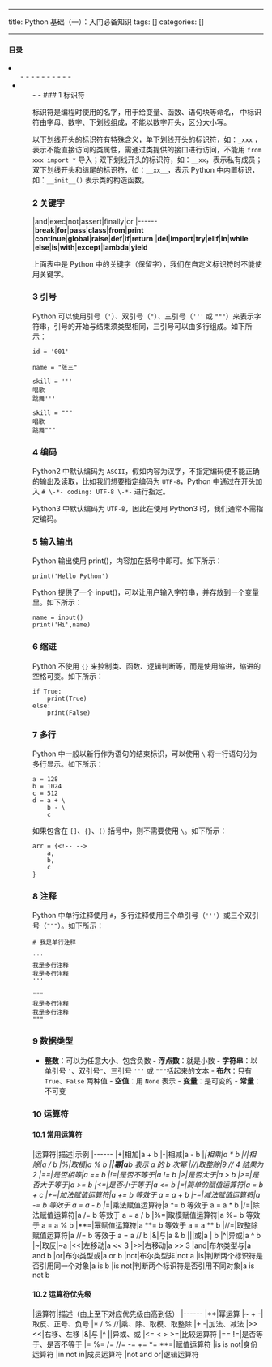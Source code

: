 
--- 
title:  Python 基础（一）：入门必备知识 
tags: []
categories: [] 

---
#### 目录
<li> 
  <ul>- - - - - - - - - - <li> 
    <ul>- - 
### 1 标识符

标识符是编程时使用的名字，用于给变量、函数、语句块等命名， 中标识符由字母、数字、下划线组成，不能以数字开头，区分大小写。

以下划线开头的标识符有特殊含义，单下划线开头的标识符，如：`_xxx` ，表示不能直接访问的类属性，需通过类提供的接口进行访问，不能用 `from xxx import *` 导入；双下划线开头的标识符，如：`__xx`，表示私有成员；双下划线开头和结尾的标识符，如：`__xx__`，表示 Python 中内置标识，如：`__init__()` 表示类的构造函数。

### 2 关键字

|and|exec|not|assert|finally|or
|------
|**break**|**for**|**pass**|**class**|**from**|**print**
|**continue**|**global**|**raise**|**def**|**if**|**return**
|**del**|**import**|**try**|**elif**|**in**|**while**
|**else**|**is**|**with**|**except**|**lambda**|**yield**

上面表中是 Python 中的关键字（保留字），我们在自定义标识符时不能使用关键字。

### 3 引号

Python 可以使用引号（`'`）、双引号（`"`）、三引号（`'''` 或 `"""`）来表示字符串，引号的开始与结束须类型相同，三引号可以由多行组成。如下所示：

```
id = '001'

name = "张三"

skill = '''
唱歌
跳舞'''

skill = """
唱歌
跳舞"""

```

### 4 编码

Python2 中默认编码为 `ASCII`，假如内容为汉字，不指定编码便不能正确的输出及读取，比如我们想要指定编码为 `UTF-8`，Python 中通过在开头加入 `# \-*- coding: UTF-8 \-*-` 进行指定。

Python3 中默认编码为 `UTF-8`，因此在使用 Python3 时，我们通常不需指定编码。

### 5 输入输出

Python 输出使用 print()，内容加在括号中即可。如下所示：

```
print('Hello Python')

```

Python 提供了一个 input()，可以让用户输入字符串，并存放到一个变量里。如下所示：

```
name = input()
print('Hi',name)

```

### 6 缩进

Python 不使用 `{}` 来控制类、函数、逻辑判断等，而是使用缩进，缩进的空格可变。如下所示：

```
if True:
    print(True)
else:
    print(False)

```

### 7 多行

Python 中一般以新行作为语句的结束标识，可以使用 `\` 将一行语句分为多行显示。如下所示：

```
a = 128
b = 1024
c = 512
d = a + \
    b - \
    c

```

如果包含在 `[]`、`{}`、`()` 括号中，则不需要使用 `\`。如下所示：

```
arr = {<!-- -->
    a,
    b,
    c
}

```

### 8 注释

Python 中单行注释使用 `#`，多行注释使用三个单引号（`'''`）或三个双引号（`"""`）。如下所示：

```
# 我是单行注释

'''
我是多行注释
我是多行注释
'''

"""
我是多行注释
我是多行注释
"""

```

### 9 数据类型
-  **整数**：可以为任意大小、包含负数 -  **浮点数**：就是小数 -  **字符串**：以单引号 `'`、双引号`"`、三引号 `'''` 或 `"""`括起来的文本 -  **布尔**：只有 `True`、`False` 两种值 -  **空值**：用 `None` 表示 -  **变量**：是可变的 -  **常量**：不可变 
### 10 运算符

#### 10.1 常用运算符

|运算符|描述|示例
|------
|+|相加|a + b
|-|相减|a - b
|*|相乘|a * b
|/|相除|a / b
|%|取模|a % b
|**|幂|a**b 表示 a 的 b 次幂
|//|取整除|9 // 4 结果为 2
|==|是否相等|a == b
|!=|是否不等于|a != b
|&gt;|是否大于|a &gt; b
|&gt;=|是否大于等于|a &gt;= b
|&lt;=|是否小于等于|a &lt;= b
|=|简单的赋值运算符|a = b + c
|+=|加法赋值运算符|a += b 等效于 a = a + b
|-=|减法赋值运算符|a -= b 等效于 a = a - b
|*=|乘法赋值运算符|a *= b 等效于 a = a * b
|/=|除法赋值运算符|a /= b 等效于 a = a / b
|%=|取模赋值运算符|a %= b 等效于 a = a % b
|**=|幂赋值运算符|a **= b 等效于 a = a ** b
|//=|取整除赋值运算符|a //= b 等效于 a = a // b
|&amp;|与|a &amp; b
|||或|a | b
|^|异或|a ^ b
|~|取反|~a
|&lt;&lt;|左移动|a &lt;&lt; 3
|&gt;&gt;|右移动|a &gt;&gt; 3
|and|布尔类型与|a and b
|or|布尔类型或|a or b
|not|布尔类型非|not a
|is|判断两个标识符是否引用同一个对象|a is b
|is not|判断两个标识符是否引用不同对象|a is not b

#### 10.2 运算符优先级

|运算符|描述（由上至下对应优先级由高到低）
|------
|**|幂运算
|~ + -|取反、正号、负号
|* / % //|乘、除、取模、取整除
|+ -|加法、减法
|&gt;&gt; &lt;&lt;|右移、左移
|&amp;|与
|^ ||异或、或
|&lt;= &lt; &gt; &gt;=|比较运算符
|== !=|是否等于、是否不等于
|= %= /= //= -= += *= **=|赋值运算符
|is is not|身份运算符
|in not in|成员运算符
|not and or|逻辑运算符
